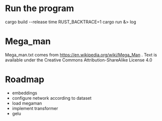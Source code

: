 # Run the program

cargo build --release
time RUST_BACKTRACE=1 cargo run &> log

# Mega_man

Mega_man.txt comes from https://en.wikipedia.org/wiki/Mega_Man .
Text is available under the Creative Commons Attribution-ShareAlike License 4.0


# Roadmap

- embeddings
- configure network according to dataset
- load megaman
- implement transformer
- gelu
